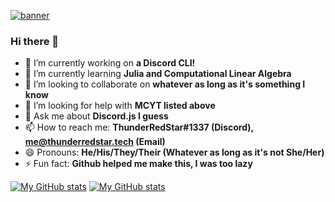 [![banner](https://devastation.software/assets/thunder-red-star-bannerfixed.png)](https://github.com/thunder-red-star)

### Hi there 👋

- 🔭 I’m currently working on **a Discord CLI!**
- 🌱 I’m currently learning **Julia and Computational Linear Algebra**
- 👯 I’m looking to collaborate on **whatever as long as it's something I know**
- 🤔 I’m looking for help with **MCYT listed above**
- 💬 Ask me about **Discord.js I guess**
- 📫 How to reach me: **ThunderRedStar#1337 (Discord), me@thunderredstar.tech (Email)**
- 😄 Pronouns: **He/His/They/Their (Whatever as long as it's not She/Her)**
- ⚡ Fun fact: **Github helped me make this, I was too lazy**

[![My GitHub stats](https://github-readme-stats.vercel.app/api?username=thunder-red-star&bg_color=45,ffb0b0,ffffb0&title_color=662222&border_radius=20&show_icons=true&icon_color=ff4444)](https://github.com/thunder-red-star)
[![My GitHub stats](https://github-readme-stats.vercel.app/api/top-langs/?username=thunder-red-star&bg_color=45,ffb0b0,ffffb0&title_color=662222&border_radius=20&layout=compact)](https://github.com/thunder-red-star)

